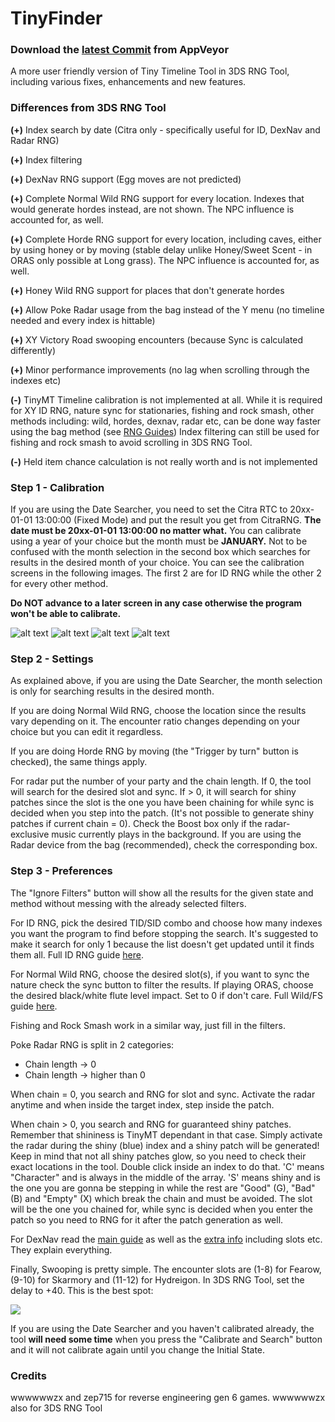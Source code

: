 # TinyFinder

### Download the [latest Commit](https://ci.appveyor.com/project/Bambo-Rambo/tinyfinder/builds/41569482/artifacts) from AppVeyor

A more user friendly version of Tiny Timeline Tool in 3DS RNG Tool, including various fixes, enhancements and new features.

### Differences from 3DS RNG Tool

**(+)** Index search by date (Citra only - specifically useful for ID, DexNav and Radar RNG)

**(+)** Index filtering

**(+)** DexNav RNG support (Egg moves are not predicted)

**(+)** Complete Normal Wild RNG support for every location. Indexes that would generate hordes instead, are not shown. The NPC influence is accounted for, as well.

**(+)** Complete Horde RNG support for every location, including caves, 
either by using honey or by moving (stable delay unlike Honey/Sweet Scent - in ORAS only possible at Long grass). 
The NPC influence is accounted for, as well.

**(+)** Honey Wild RNG support for places that don't generate hordes

**(+)** Allow Poke Radar usage from the bag instead of the Y menu (no timeline needed and every index is hittable)

**(+)** XY Victory Road swooping encounters (because Sync is calculated differently)

**(+)** Minor performance improvements (no lag when scrolling through the indexes etc)

**(-)** TinyMT Timeline calibration is not implemented at all. 
While it is required for XY ID RNG, nature sync for stationaries, fishing and rock smash, other methods including: 
wild, hordes, dexnav, radar etc, can be done way faster using the bag method (see [RNG Guides](https://github.com/Bambo-Rambo/RNG-Guides))
Index filtering can still be used for fishing and rock smash to avoid scrolling in 3DS RNG Tool.

**(-)** Held item chance calculation is not really worth and is not implemented


### Step 1 - Calibration

If you are using the Date Searcher, you need to set the Citra RTC to 20xx-01-01 13:00:00 (Fixed Mode) and put the result you get from CitraRNG.
**The date must be 20xx-01-01 13:00:00 no matter what.** You can calibrate using a year of your choice but the month must be **JANUARY.** Not to be confused with the month selection in the second box which searches for results in the desired month of your choice.
You can see the calibration screens in the following images. The first 2 are for ID RNG while the other 2 for every other method. 

**Do NOT advance to a later screen in any case otherwise the program won't be able to calibrate.**

![alt text](https://i.imgur.com/ErdQIpn.png) 
![alt text](https://i.imgur.com/QeYvYQV.png)
![alt text](https://i.imgur.com/oh7Fu7b.png) ![alt text](https://i.imgur.com/l8SLKbb.png)

### Step 2 - Settings

As explained above, if you are using the Date Searcher, the month selection is only for searching results in the desired month. 

If you are doing Normal Wild RNG, choose the location since the results vary depending on it. 
The encounter ratio changes depending on your choice but you can edit it regardless. 

If you are doing Horde RNG by moving (the "Trigger by turn" button is checked), the same things apply.

For radar put the number of your party and the chain length. If 0, the tool will search for the desired slot and sync. 
If > 0, it will search for shiny patches since the slot is the one you have been chaining for while sync is decided when you step into the patch. 
(It's not possible to generate shiny patches if current chain = 0). 
Check the Boost box only if the radar-exclusive music currently plays in the background. 
If you are using the Radar device from the bag (recommended), check the corresponding box.

### Step 3 - Preferences

The "Ignore Filters" button will show all the results for the given state and method without messing with the already selected filters.

For ID RNG, pick the desired TID/SID combo and choose how many indexes you want the program to find before stopping the search. It's suggested to make it search for only 1 because the list doesn't get updated until it finds them all. Full ID RNG guide [here](https://github.com/Bambo-Rambo/RNG-Guides/blob/main/Gen6TidSidRNG.md).

For Normal Wild RNG, choose the desired slot(s), if you want to sync the nature check the sync button to filter the results. If playing ORAS, choose the desired black/white flute level impact. Set to 0 if don't care. Full Wild/FS guide [here](https://github.com/Bambo-Rambo/RNG-Guides/blob/main/NormalWild-FS-RNG.md).

Fishing and Rock Smash work in a similar way, just fill in the filters.

Poke Radar RNG is split in 2 categories:
- Chain length -> 0 
- Chain length -> higher than 0

When chain = 0, you search and RNG for slot and sync. Activate the radar anytime and when inside the target index, step inside the patch.

When chain > 0, you search and RNG for guaranteed shiny patches. Remember that shininess is TinyMT dependant in that case. Simply activate the radar during the shiny (blue) index and a shiny patch will be generated! Keep in mind that not all shiny patches glow, so you need to check their exact locations in the tool. Double click inside an index to do that. 'C' means "Character" and is always in the middle of the array. 'S' means shiny and is the one you are gonna be stepping in while the rest are "Good" (G), "Bad" (B) and "Empty" (X) which break the chain and must be avoided. The slot will be the one you chained for, while sync is decided when you enter the patch so you need to RNG for it after the patch generation as well.

For DexNav read the [main guide](https://github.com/Bambo-Rambo/RNG-Guides/blob/main/DexNavRNG.md) as well as the [extra info](https://github.com/Bambo-Rambo/RNG-Guides/blob/main/ExtraInfo.md) including slots etc. They explain everything.

Finally, Swooping is pretty simple. The encounter slots are (1-8) for Fearow, (9-10) for Skarmory and (11-12) for Hydreigon. 
In 3DS RNG Tool, set the delay to +40. 
This is the best spot:

![](https://i.imgur.com/HLl4wmj.png)

If you are using the Date Searcher and you haven't calibrated already, the tool **will need some time** when you press the "Calibrate and Search" button and it will not calibrate again until you change the Initial State.

### Credits
wwwwwwzx and zep715 for reverse engineering gen 6 games. wwwwwwzx also for 3DS RNG Tool
